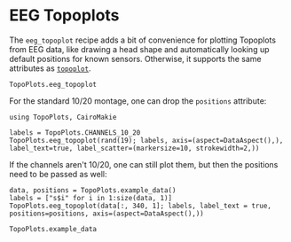 # EEG Topoplots

The `eeg_topoplot` recipe adds a bit of convenience for plotting Topoplots from EEG data, like drawing a head shape and automatically looking up default positions for known sensors. Otherwise, it supports the same attributes as [`topoplot`](@ref).


```@docs
TopoPlots.eeg_topoplot
```



For the standard 10/20 montage, one can drop the `positions` attribute:
```@example eeg
using TopoPlots, CairoMakie

labels = TopoPlots.CHANNELS_10_20
TopoPlots.eeg_topoplot(rand(19); labels, axis=(aspect=DataAspect(),), label_text=true, label_scatter=(markersize=10, strokewidth=2,))
```

If the channels aren't 10/20, one can still plot them, but then the positions need to be passed as well:

```@example eeg
data, positions = TopoPlots.example_data()
labels = ["s$i" for i in 1:size(data, 1)]
TopoPlots.eeg_topoplot(data[:, 340, 1]; labels, label_text = true, positions=positions, axis=(aspect=DataAspect(),))
```

```@docs
TopoPlots.example_data
```
